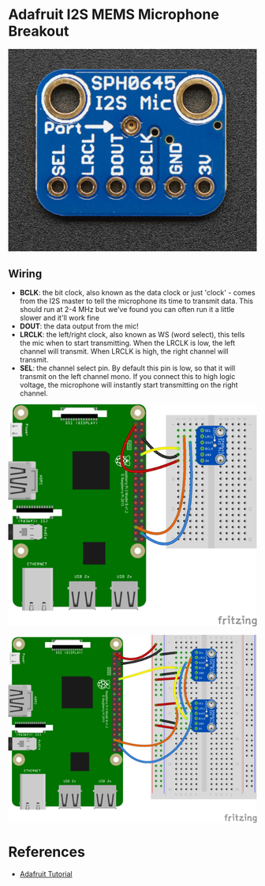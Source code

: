 # Adafruit I2S MEMS Microphone Breakout

![](pics/i2s-mic.jpg)

## Wiring

- **BCLK**: the bit clock, also known as the data clock or just 'clock' - comes from the I2S master to tell the microphone its time to transmit data. This should run at 2-4 MHz but we've found you can often run it a little slower and it'll work fine
- **DOUT**: the data output from the mic!
- **LRCLK**: the left/right clock, also known as WS (word select), this tells the mic when to start transmitting. When the LRCLK is low, the left channel will transmit. When LRCLK is high, the right channel will transmit.
- **SEL**: the channel select pin. By default this pin is low, so that it will transmit on the left channel mono. If you connect this to high logic voltage, the microphone will instantly start transmitting on the right channel.

![](pics/rpi-i2s-mic-mono.png)

![](pics/rpi-i2s-mic-stereo.png)

# References

- [Adafruit Tutorial](https://learn.adafruit.com/adafruit-i2s-mems-microphone-breakout?view=all)
